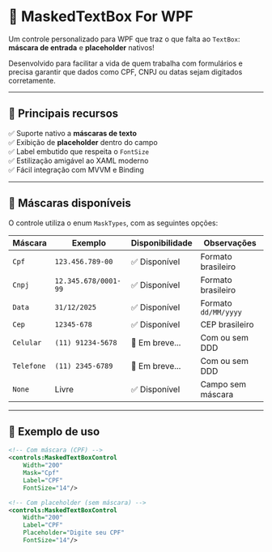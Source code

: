 # 🧩 MaskedTextBox For WPF

Um controle personalizado para WPF que traz o que falta ao `TextBox`: **máscara de entrada** e **placeholder** nativos!

Desenvolvido para facilitar a vida de quem trabalha com formulários e precisa garantir que dados como CPF, CNPJ ou datas sejam digitados corretamente.

---

## 🚀 Principais recursos

✅ Suporte nativo a **máscaras de texto**  
✅ Exibição de **placeholder** dentro do campo  
✅ Label embutido que respeita o `FontSize`  
✅ Estilização amigável ao XAML moderno  
✅ Fácil integração com MVVM e Binding

---

## 🧠 Máscaras disponíveis

O controle utiliza o enum `MaskTypes`, com as seguintes opções:

| Máscara        | Exemplo               | Disponibilidade   | Observações              |
|----------------|-----------------------|-------------------|--------------------------|
| `Cpf`          | `123.456.789-00`      | ✅ Disponível      | Formato brasileiro       |
| `Cnpj`         | `12.345.678/0001-99`  | ✅ Disponível      | Formato brasileiro       |
| `Data`         | `31/12/2025`          | ✅ Disponível      | Formato `dd/MM/yyyy`     |
| `Cep`          | `12345-678`           | ✅ Disponível      | CEP brasileiro           |
| `Celular`      | `(11) 91234-5678`     | 🚧 Em breve...     | Com ou sem DDD           |
| `Telefone`     | `(11) 2345-6789`      | 🚧 Em breve...     | Com ou sem DDD           |
| `None`         | Livre                 | ✅ Disponível      | Campo sem máscara        |

---

## 🧪 Exemplo de uso

```xml
<!-- Com máscara (CPF) -->
<controls:MaskedTextBoxControl 
    Width="200"
    Mask="Cpf"
    Label="CPF"
    FontSize="14"/>

<!-- Com placeholder (sem máscara) -->
<controls:MaskedTextBoxControl 
    Width="200"
    Label="CPF"
    Placeholder="Digite seu CPF"
    FontSize="14"/>
